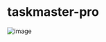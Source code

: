 # taskmaster-pro

![image](https://user-images.githubusercontent.com/96797348/174463322-08da4ff3-094c-4cb9-abd7-69cadc41a9a4.png)
